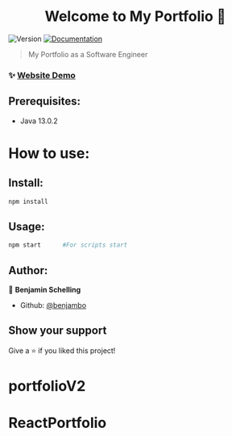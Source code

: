 <h1 align="center">Welcome to My Portfolio 👋</h1>
<p>
  <img alt="Version" src="https://img.shields.io/badge/version-0.1.0-blue.svg?cacheSeconds=2592000" />
  <a href="https://github.com/benjambo/portfolio" target="_blank">
    <img alt="Documentation" src="https://img.shields.io/badge/documentation-yes-brightgreen.svg" />
  </a>
</p>

> My Portfolio as a Software Engineer

### ✨ [Website Demo](https://benjambo.github.io/portfolio/)

## Prerequisites:

- Java 13.0.2

# How to use:

## Install:

```sh
npm install
```

## Usage:

```sh
npm start      #For scripts start
```

## Author:

👤 **Benjamin Schelling**

- Github: [@benjambo](https://github.com/benjambo)

## Show your support

Give a ⭐️ if you liked this project!
# portfolioV2
# ReactPortfolio
